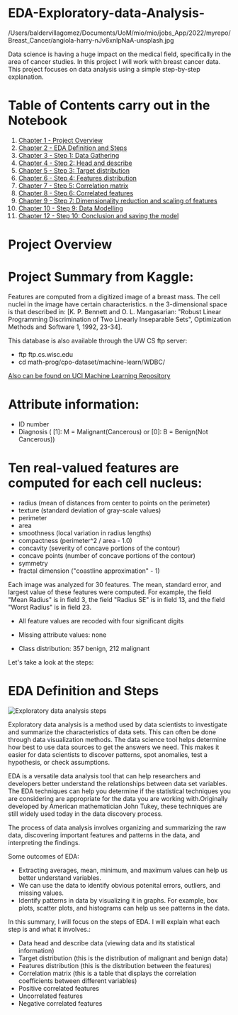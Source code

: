 # EDA-Exploratory-data-Analysis-

/Users/baldervillagomez/Documents/UoM/mio/mio/jobs_App/2022/myrepo/Breast_Cancer/angiola-harry-nJv6xnlpNaA-unsplash.jpg

Data science is having a huge impact on the medical field, specifically in the area of cancer studies. In this project I will work with breast cancer data. This project focuses on data analysis using a simple step-by-step explanation.

# Table of Contents carry out in the Notebook
1. [Chapter 1 - Project Overview](#ch1)
1. [Chapter 2 - EDA Definition and Steps](#ch2)
1. [Chapter 3 - Step 1: Data Gathering](#ch3)
1. [Chapter 4 - Step 2: Head and describe](#ch4)
1. [Chapter 5 - Step 3: Target distribution](#ch5)
1. [Chapter 6 - Step 4: Features distribution](#ch6)
1. [Chapter 7 - Step 5: Correlation matrix](#ch7)
1. [Chapter 8 - Step 6:  Correlated features](#ch8)
1. [Chapter 9 - Step 7: Dimensionality reduction and scaling of features](#ch10)
1. [Chapter 10 - Step 9: Data Modelling](#ch10)
1. [Chapter 12 - Step 10: Conclusion and saving the model](#ch10)

<a id="ch1"></a>
# Project Overview

# **Project Summary from Kaggle:**

Features are computed from a digitized image of a breast mass. The cell nuclei in the image have certain characteristics. n the 3-dimensional space is that described in: [K. P. Bennett and O. L. Mangasarian: "Robust Linear Programming Discrimination of Two Linearly Inseparable Sets", Optimization Methods and Software 1, 1992, 23-34].

This database is also available through the UW CS ftp server:
- ftp ftp.cs.wisc.edu
- cd math-prog/cpo-dataset/machine-learn/WDBC/

[Also can be found on UCI Machine Learning Repository](https://archive.ics.uci.edu/ml/datasets/Breast+Cancer+Wisconsin+%28Diagnostic%29)

# Attribute information:

- ID number
- Diagnosis ( [1]: M = Malignant(Cancerous) or [0]: B = Benign(Not Cancerous))

# Ten real-valued features are computed for each cell nucleus:

- radius (mean of distances from center to points on the perimeter)
- texture (standard deviation of gray-scale values)
- perimeter
- area
- smoothness (local variation in radius lengths)
- compactness (perimeter^2 / area - 1.0)
- concavity (severity of concave portions of the contour)
- concave points (number of concave portions of the contour)
- symmetry
- fractal dimension ("coastline approximation" - 1)

Each image was analyzed for 30 features. The mean, standard error, and largest value of these features were computed. For example, the field "Mean Radius" is in field 3, the field "Radius SE" is in field 13, and the field "Worst Radius" is in field 23.

* All feature values are recoded with four significant digits

* Missing attribute values: none

* Class distribution: 357 benign, 212 malignant

Let's take a look at the steps:  

<a id="ch2"></a>
# EDA Definition and Steps

![Exploratory data analysis steps](/images/breast_cancer/breast_cancer1.jpg)

Exploratory data analysis is a method used by data scientists to investigate and summarize the characteristics of data sets. This can often be done through data visualization methods. The data science tool helps determine how best to use data sources to get the answers we need. This makes it easier for data scientists to discover patterns, spot anomalies, test a hypothesis, or check assumptions.

EDA is a versatile data analysis tool that can help researchers and developers better understand the relationships between data set variables. The EDA techniques can help you determine if the statistical techniques you are considering are appropriate for the data you are working with.Originally developed by American mathematician John Tukey, these techniques are still widely used today in the data discovery process.

The process of data analysis involves organizing and summarizing the raw data, discovering important features and patterns in the data, and interpreting the findings.

Some outcomes of EDA:

- Extracting averages, mean, minimum, and maximum values can help us better understand variables.
- We can use the data to identify obvious potenital errors, outliers, and missing values.
- Identify patterns in data by visualizing it in graphs. For example, box plots, scatter plots, and histograms can help us see patterns in the data.

In this summary, I will focus on the steps of EDA. I will explain what each step is and what it involves.:

- Data head and describe data (viewing data and its statistical information)
- Target distribution (this is the distribution of malignant and benign data)
- Features distribution (this is the distribution between the features)
- Correlation matrix (this is a table that displays the correlation coefficients between different variables)
- Positive correlated features
- Uncorrelated features
- Negative correlated features 
